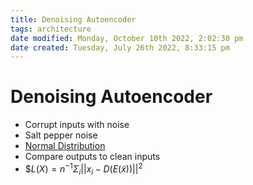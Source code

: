 ```yaml
---
title: Denoising Autoencoder
tags: architecture
date modified: Monday, October 10th 2022, 2:02:30 pm
date created: Tuesday, July 26th 2022, 8:33:15 pm
---
```


# Denoising Autoencoder
- Corrupt inputs with noise
- Salt pepper noise
- [Normal Distribution](Normal%20Distribution.md)
- Compare outputs to clean inputs
- $$L(X) = n^{-1}\Sigma_i||x_i - D(E(\tilde x))||^2$

